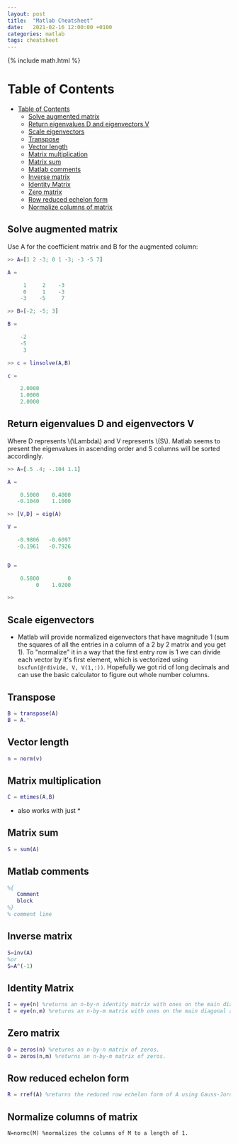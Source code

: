 ```yaml
---
layout: post
title:  "Matlab Cheatsheet"
date:   2021-02-16 12:00:00 +0100
categories: matlab
tags: cheatsheet
---
```

{% include math.html %}
<!--more-->

# Table of Contents
- [Table of Contents](#table-of-contents)
  - [Solve augmented matrix](#solve-augmented-matrix)
  - [Return eigenvalues D and eigenvectors V](#return-eigenvalues-d-and-eigenvectors-v)
  - [Scale eigenvectors](#scale-eigenvectors)
  - [Transpose](#transpose)
  - [Vector length](#vector-length)
  - [Matrix multiplication](#matrix-multiplication)
  - [Matrix sum](#matrix-sum)
  - [Matlab comments](#matlab-comments)
  - [Inverse matrix](#inverse-matrix)
  - [Identity Matrix](#identity-matrix)
  - [Zero matrix](#zero-matrix)
  - [Row reduced echelon form](#row-reduced-echelon-form)
  - [Normalize columns of matrix](#normalize-columns-of-matrix)

## Solve augmented matrix

Use A for the coefficient matrix and B for the augmented column:

```matlab
>> A=[1 2 -3; 0 1 -3; -3 -5 7]

A =

     1     2    -3
     0     1    -3
    -3    -5     7

>> B=[-2; -5; 3]

B =

    -2
    -5
     3

>> c = linsolve(A,B)

c =

    2.0000
    1.0000
    2.0000
```

## Return eigenvalues D and eigenvectors V

Where D represents \\(\Lambda\\) and V represents \\(S\\). Matlab seems to present the eigenvalues in ascending order and S columns will be sorted accordingly.

```matlab
>> A=[.5 .4; -.104 1.1]

A =

    0.5000    0.4000
   -0.1040    1.1000

>> [V,D] = eig(A)

V =

   -0.9806   -0.6097
   -0.1961   -0.7926


D =

    0.5800         0
         0    1.0200

>> 
```

## Scale eigenvectors
* Matlab will provide normalized eigenvectors that have magnitude 1 (sum the squares of all the entries in a column of a 2 by 2 matrix and you get 1). To "normalize" it in a way that the first entry row is 1 we can divide each vector by it's first element, which is vectorized using `bsxfun(@rdivide, V, V(1,:))`. Hopefully we got rid of long decimals and can use the basic calculator to figure out whole number columns.

## Transpose

```matlab
B = transpose(A)
B = A.'
```

## Vector length

```matlab
n = norm(v)
```

## Matrix multiplication

```matlab
C = mtimes(A,B)
```
* also works with just *

## Matrix sum
```matlab
S = sum(A)
```

## Matlab comments

```matlab
%{
   Comment
   block
%}
% comment line
```

## Inverse matrix
```matlab
S=inv(A)
%or
S=A^(-1)
```

## Identity Matrix
```matlab
I = eye(n) %returns an n-by-n identity matrix with ones on the main diagonal and zeros elsewhere.
I = eye(n,m) %returns an n-by-m matrix with ones on the main diagonal and zeros elsewhere.
```

## Zero matrix
```matlab
O = zeros(n) %returns an n-by-n matrix of zeros.
O = zeros(n,m) %returns an n-by-m matrix of zeros.
```

## Row reduced echelon form
```matlab
R = rref(A) %returns the reduced row echelon form of A using Gauss-Jordan elimination with partial pivoting.
```

## Normalize columns of matrix
```
N=normc(M) %normalizes the columns of M to a length of 1.
```